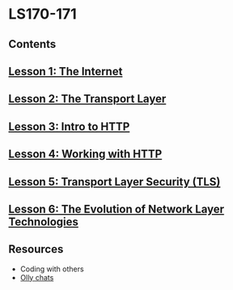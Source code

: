 # LS170-171
## Contents
## [Lesson 1: The Internet](https://github.com/SandyRodger/LS170-171/blob/main/lesson_1.md)
## [Lesson 2: The Transport Layer](https://github.com/SandyRodger/LS170-171/blob/main/lesson_2.md)
## [Lesson 3: Intro to HTTP](https://github.com/SandyRodger/LS170-171/blob/main/lesson_3.md)
## [Lesson 4: Working with HTTP](https://github.com/SandyRodger/LS170-171/blob/main/lesson_4.md)
## [Lesson 5: Transport Layer Security (TLS)](https://github.com/SandyRodger/LS170-171/blob/main/lesson_5_transport_layer_security.md)
## [Lesson 6: The Evolution of Network Layer Technologies](https://github.com/SandyRodger/LS170-171/blob/main/lesson_6_the_evolution_of_network_technologies.md)
## Resources
 - Coding with others
  - [Olly chats](https://github.com/SandyRodger/LS170-171/blob/main/olly_chats.md)
 
